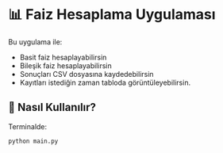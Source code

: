 # 📊 Faiz Hesaplama Uygulaması

Bu uygulama ile:

- Basit faiz hesaplayabilirsin
- Bileşik faiz hesaplayabilirsin
- Sonuçları CSV dosyasına kaydedebilirsin
- Kayıtları istediğin zaman tabloda görüntüleyebilirsin.

## 🚀 Nasıl Kullanılır?

Terminalde:

```bash
python main.py

